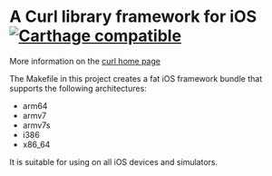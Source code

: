# A Curl library framework for iOS [![Carthage compatible](https://img.shields.io/badge/Carthage-compatible-4BC51D.svg?style=flat)](https://github.com/Carthage/Carthage)

More information on the [curl home page](https://curl.haxx.se/)

The Makefile in this project creates a fat iOS framework bundle that supports the following architectures:

* arm64
* armv7
* armv7s
* i386
* x86_64

It is suitable for using on all iOS devices and simulators.


